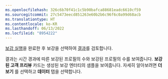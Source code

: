 ```yaml
---
ms.openlocfilehash: 326c6b70f41c1c5b90bafca88681eadc6610cf59
ms.sourcegitcommit: 27c5473eecd851263e60b2b6c96f6c0a99d68acb
ms.translationtype: HT
ms.contentlocale: ko-KR
ms.lasthandoff: 06/13/2022
ms.locfileid: "8954222"
---
```

[보강 실행](../enrichment-hub.md#run-or-refresh-enrichments)을 완료한 후 보강을 선택하여 [결과](../enrichment-hub.md#enrichment-results)를 검토합니다. 

결과는 시간 경과에 따른 보강된 프로필의 수와 보강된 프로필의 수를 보여줍니다. **보강된 고객 프리뷰** 카드는 생성된 보강 엔터티의 샘플을 보여줍니다. 자세히 알아보려면 **더 보기** 를 선택하고 **데이터** 탭을 선택합니다.
